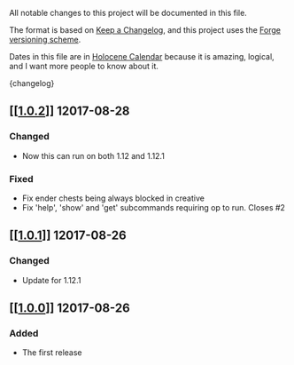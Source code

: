 All notable changes to this project will be documented in this file.

The format is based on [Keep a Changelog], and this project uses the [Forge versioning scheme].

Dates in this file are in [Holocene Calendar] because it is amazing, logical, and I want more people to know about it.

{changelog}
## [[[1.0.2](https://github.com/necauqua/subpocket/tree/54cb8d17b94face01369ddb814a3505e944fccb7)]] 12017-08-28
### Changed
  - Now this can run on both 1.12 and 1.12.1
### Fixed
  - Fix ender chests being always blocked in creative
  - Fix 'help', 'show' and 'get' subcommands requiring op to run. Closes #2

## [[[1.0.1](https://github.com/necauqua/subpocket/tree/64e9799ace1f255dd1fb10ab123b7fb6e0081116)]] 12017-08-26
### Changed
  - Update for 1.12.1

## [[[1.0.0](https://github.com/necauqua/subpocket/tree/d7863060181a265b707db7848d68b9c583cacbc5)]] 12017-08-26
### Added
  - The first release

[Forge versioning scheme]: https://mcforge.readthedocs.io/en/latest/conventions/versioning/ "Forge versioning scheme"
[Semantic Versioning]: https://semver.org/spec/v2.0.0.html "Semantic Versioning"
[Keep a Changelog]: https://keepachangelog.com/en/1.0.0/ "Keep a Changelog"
[Holocene Calendar]: https://en.wikipedia.org/wiki/Holocene_calendar "Holocene Calendar"
[maven naming conventions]: https://maven.apache.org/guides/mini/guide-naming-conventions.html "maven naming conventions"


